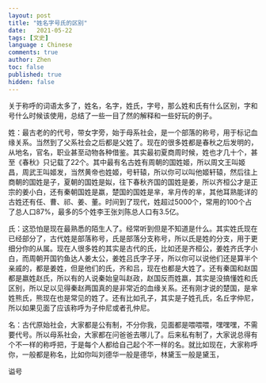 ```yaml
---
layout: post
title: "姓名字号氏的区别"
date:   2021-05-22
tags: [文史]
language : Chinese
comments: true
author: Zhen
toc: false
published: true
hidden: false
---
```

关于称呼的词语太多了，姓名，名字，姓氏，字号，那么姓和氏有什么区别，字和号什么时候该使用，总结了一些一目了然的解释和一些好玩的例子。

姓：最古老的的代号，带女字旁，始于母系社会，是一个部落的称号，用于标记血缘关系。当然到了父系社会之后都是父姓了。现在的很多姓都是春秋之后发明的，从地名，官名，职业甚至动物各种借鉴。其实最初夏商周时候，姓也才几十个，甚至《春秋》只记载了22个。其中最有名古姓有周朝的国姓姬，所以周文王叫姬昌，周武王叫姬发，当然黄帝也姓姬，号轩辕，所以你可以叫他姬轩辕，然后往上商朝的国姓是子，夏朝的国姓是姒，往下春秋齐国的国姓是姜，所以齐桓公才是正宗的姜小白，还有秦朝国姓是嬴，楚国的国姓是芈，芈月传的芈，其他耳熟能详的古姓还有任、曹、祁、姜、董。时间到了现代，姓超过5000个，常用的100个占了总人口87%，最多的5个姓李王张刘陈总人口有3.5亿。

氏：这恐怕是现在最熟悉的陌生人了。经常听到但是不知道是什么。其实姓氏现在已经部分了，古代姓是部落称号，氏是部落分支称号，所以氏是姓的分支，用于更细分你的从属。现在人很多姓的其实是古代的氏，比如还是齐桓公，姜姓齐氏字小白，而周朝开国钓鱼达人姜太公，姜姓吕氏字子牙，所以你可以说他们还是算半个亲戚的，都是姜姓，但是他们的氏，齐和吕，现在也都是大姓了。还有秦国和赵国都是嬴姓赵氏，所以有的人说秦始皇叫赵政，赵国反而姓嬴，其实是没搞懂姓和氏区别，所以足以见得秦赵两国真的是非常近的血缘关系。还有刚才说的楚国，是芈姓熊氏，熊现在也是常见的姓了。还有比如孔子，其实是子姓孔氏，名丘字仲尼，所以如果见面了应该称呼为子仲尼或者孔仲尼。

名：古代原始社会，大家都是公有制，不分你我，见面都是喂喂喂，嘿嘿嘿，不需要代号。所以母系社会，大家都在问爸爸去哪儿了。后来私有制了，大家说总得有个不一样的称呼把，于是每个人都给自己起个不一样的名。就比如现在，大家称呼你，一般都是称名，比如你叫刘德华一般是德华，林黛玉一般是黛玉，


谥号
<!--stackedit_data:
eyJoaXN0b3J5IjpbMzg1NDg3MjE1LC0yNzQ2NzQzMTUsOTI2Nj
Q1NTY0LDQ1Nzc4NTE2MCwyMDk1Nzc4NzA5LC0yMDI0MTgwMzE2
LC0yNTU2NDMxMzRdfQ==
-->